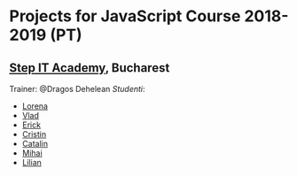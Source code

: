 # Projects for JavaScript Course 2018-2019 (PT)
## [Step IT Academy](https://itstep.ro/), Bucharest 
Trainer: @Dragos Dehelean
 *Studenti*:
* [Lorena](https://github.com/Lorena4/JavaScript-Projects) 
* [Vlad](https://github.com/meemknight)
* [Erick](https://github.com/andreaserick/JavaScript-Projects.git)
* [Cristin](https://github.com/GhihanisCristin/StepIT_webdev_projects.git)
* [Catalin](https://constantinilisan.github.io/Link-aplicatii-curs-JS_Catalin-Ilisan/)
* [Mihai](https://github.com/ManuMihai/Proiecte-JavaScript_StepIT)
* [Lilian](https://github.com/LilianMiron/JavaScript-projects.git)
